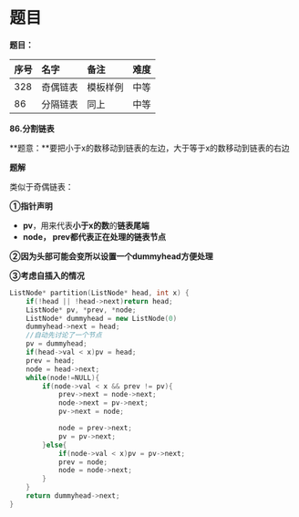 # 题目

**题目：**

| 序号 | 名字 | 备注 | 难度 |
| :--- | :--- | :--- | :--- |
| 328 | 奇偶链表 | 模板样例 | 中等 |
| 86 | 分隔链表 | 同上 | 中等 |

**86.分割链表**

**题意：**要把小于x的数移动到链表的左边，大于等于x的数移动到链表的右边

**题解**

类似于奇偶链表：

**①指针声明**

* **pv**，用来代表**小于x的数**的**链表尾端**
* **node， prev都代表正在处理的链表节点**

**②因为头部可能会变所以设置一个dummyhead方便处理**

**③考虑自插入的情况**

```cpp
ListNode* partition(ListNode* head, int x) {
    if(!head || !head->next)return head;
    ListNode* pv, *prev, *node;
    ListNode* dummyhead = new ListNode(0)
    dummyhead->next = head;
    //自动先讨论了一个节点
    pv = dummyhead;
    if(head->val < x)pv = head;
    prev = head;
    node = head->next;
    while(node!=NULL){
        if(node->val < x && prev != pv){
            prev->next = node->next;
            node->next = pv->next;
            pv->next = node;

            node = prev->next;
            pv = pv->next;
        }else{
            if(node->val < x)pv = pv->next;
            prev = node;
            node = node->next;
        }
    }
    return dummyhead->next;
}
```

